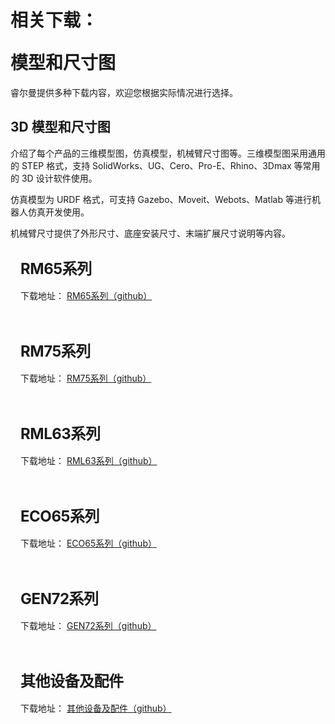 # <p class="hidden">相关下载：</p>模型和尺寸图

睿尔曼提供多种下载内容，欢迎您根据实际情况进行选择。

## 3D 模型和尺寸图

<p>
介绍了每个产品的三维模型图，仿真模型，机械臂尺寸图等。三维模型图采用通用的 STEP 格式，支持 SolidWorks、UG、Cero、Pro-E、Rhino、3Dmax 等常用的 3D 设计软件使用。
</p>
<p>
仿真模型为 URDF 格式，可支持 Gazebo、Moveit、Webots、Matlab 等进行机器人仿真开发使用。
</p>
<p>
机械臂尺寸提供了外形尺寸、底座安装尺寸、末端扩展尺寸说明等内容。
</p>
<div class="wrap">
    <div class="d-flex">
        <div class="wrap-item1">
            <h2>RM65系列</h2>
            <p>下载地址： <a href="https://github.com/RealManRobot/rm_models/tree/main/RM65" target="_blank">RM65系列（github）</a></p>
        </div>
        <div class="wrap-item2">
            <!-- <p>版本号：V2.1.0</p> -->
        </div>
    </div>
</div>
<div class="wrap">
    <div class="d-flex">
        <div class="wrap-item1">
            <h2>RM75系列</h2>
            <p>下载地址： <a href="https://github.com/RealManRobot/rm_models/tree/main/RM75" target="_blank">RM75系列（github）</a></p>
        </div>
        <div class="wrap-item2">
            <!-- <p>版本号：V2.1.0</p> -->
        </div>
    </div>
</div>
<div class="wrap">
    <div class="d-flex">
        <div class="wrap-item1">
            <h2>RML63系列</h2>
            <p>下载地址： <a href="https://github.com/RealManRobot/rm_models/tree/main/RML63" target="_blank">RML63系列（github）</a></p>
        </div>
        <div class="wrap-item2">
            <!-- <p>版本号：V2.1.0</p> -->
        </div>
    </div>
</div>
<div class="wrap">
    <div class="d-flex">
        <div class="wrap-item1">
            <h2>ECO65系列</h2>
            <p>下载地址： <a href="https://github.com/RealManRobot/rm_models/tree/main/ECO65" target="_blank">ECO65系列（github）</a></p>
        </div>
        <div class="wrap-item2">
            <!-- <p>版本号：V2.1.0</p> -->
        </div>
    </div>
</div>

<div class="wrap">
    <div class="d-flex">
        <div class="wrap-item1">
            <h2>GEN72系列</h2>
            <p>下载地址： <a href="https://github.com/RealManRobot/rm_models/tree/main/GEN72" target="_blank">GEN72系列（github）</a></p>
        </div>
        <div class="wrap-item2">
            <!-- <p>版本号：V2.1.0</p> -->
        </div>
    </div>
</div>


<div class="wrap">
    <div class="d-flex">
        <div class="wrap-item1">
            <h2>其他设备及配件</h2>
            <p>下载地址： <a href="https://github.com/RealManRobot/rm_models/tree/main/thirdparty" target="_blank">其他设备及配件（github）</a></p>
        </div>
        <div class="wrap-item2">
            <!-- <p>版本号：V2.1.0</p> -->
        </div>
    </div>
</div>


<style>
.wrap{
    position:relative;
    width:100%;
    border-radius: 8px;
    background-color:var(--vp-c-bg);
    margin:16px 0;
    padding:16px 16px 8px;
    font-size: var(--vp-custom-block-font-size);
}
.d-flex{
    display:flex;
    margin-bottom:16px;
}
.wrap-item1{
     width:80%;
}
.wrap-item2{
    width:20%;
    display:flex;
    justify-content: end;
    align-items: center;
}
.wrap-item1 h2{
    font-size:24px !important;
    line-height:32px !important;
    letter-spacing: -0.02em !important;
    height:32px !important;
    margin:0 0 16px 0 !important;
    border-top:none !important;
    padding-top:0 !important;
}
.wrap-item1 p{
    color:var(--vp-c-text-2) !important;
    margin:0 0 8px 0 !important;
}
.wrap-item1 p:nth-of-type(2){
    color:var(--vp-c-text-1) !important;
    margin: 0 !important;
}
.wrap-item2 p{
    width:100%;
    text-align:center;
    color:var(--vp-c-text-2) !important;
}
</style>
